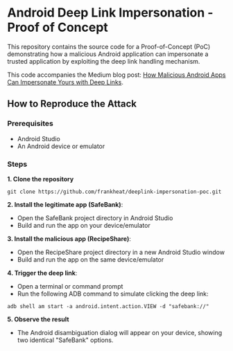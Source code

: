 # Android Deep Link Impersonation - Proof of Concept

This repository contains the source code for a Proof-of-Concept (PoC) demonstrating how a malicious Android application can impersonate a trusted application by exploiting the deep link handling mechanism.

This code accompanies the Medium blog post: [How Malicious Android Apps Can Impersonate Yours with Deep Links](https://medium.com/@frankheat/how-malicious-android-apps-can-impersonate-yours-with-deep-links-4651fcf0dd1f).

## How to Reproduce the Attack

### Prerequisites

* Android Studio
* An Android device or emulator

### Steps

**1. Clone the repository**

```
git clone https://github.com/frankheat/deeplink-impersonation-poc.git
```

**2. Install the legitimate app (SafeBank)**:

* Open the SafeBank project directory in Android Studio
* Build and run the app on your device/emulator

**3. Install the malicious app (RecipeShare)**:
* Open the RecipeShare project directory in a new Android Studio window
* Build and run the app on the same device/emulator

**4. Trigger the deep link**:

* Open a terminal or command prompt
* Run the following ADB command to simulate clicking the deep link:

```
adb shell am start -a android.intent.action.VIEW -d "safebank://"
```

**5. Observe the result**
* The Android disambiguation dialog will appear on your device, showing two identical "SafeBank" options.